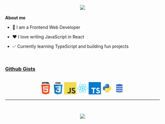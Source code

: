 <p align="center">
    <img src="https://readme-typing-svg.demolab.com/?font=Fira+Code&pause=500&color=FF416C&center=true&vCenter=true&width=435&lines=Frontend+Web+Developer;Always+learning+new+things&pause=1000&size=22" />
</p>

**About me**

- 💼 I am a Frontend Web Developer

- ❤️ I love writing JavaScript in React

- ✅ Currently learning TypeScript and building fun projects

<br>

### [Github Gists](https://gist.github.com/abdulrehmandev)

<br>
<div align="center"><img height="40" alt="html" src="https://raw.githubusercontent.com/github/explore/80688e429a7d4ef2fca1e82350fe8e3517d3494d/topics/html/html.png"><img height="40" alt="css" src="https://raw.githubusercontent.com/github/explore/80688e429a7d4ef2fca1e82350fe8e3517d3494d/topics/css/css.png"><img height="40" alt="javascript" src="https://raw.githubusercontent.com/github/explore/80688e429a7d4ef2fca1e82350fe8e3517d3494d/topics/javascript/javascript.png"><img height="40" alt="react" src="https://raw.githubusercontent.com/github/explore/80688e429a7d4ef2fca1e82350fe8e3517d3494d/topics/react/react.png"><img height="40" alt="typescript" src="https://raw.githubusercontent.com/github/explore/80688e429a7d4ef2fca1e82350fe8e3517d3494d/topics/typescript/typescript.png"><img height="40" alt="python" src="https://raw.githubusercontent.com/github/explore/80688e429a7d4ef2fca1e82350fe8e3517d3494d/topics/python/python.png"><img height="40" alt="sql" src="https://raw.githubusercontent.com/github/explore/80688e429a7d4ef2fca1e82350fe8e3517d3494d/topics/sql/sql.png"></div>

---

<br>
<p align="center">
    <img src="https://github-readme-stats.vercel.app/api/top-langs/?username=abdulrehmandev&hide=Java&layout=compact" />
</p>

